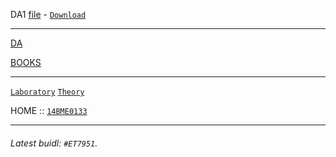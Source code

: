 DA1 [file](/da1.jpg) - [`Download`](/da1.pdf) 

---

[DA](/DA/1/README.md)

[BOOKS](/textbooks/README.md)

---

[`Laboratory`](https://14bme0133.github.io/MEE4006L)
[`Theory`](https://14bme0133.github.io/MEE4006)


HOME :: [`14BME0133`](https://14bme0133.github.io/)


---

###### Latest buidl: `#ET7951`.

